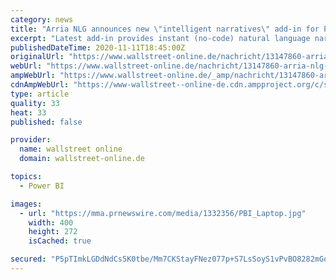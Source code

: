 ```yaml
---
category: news
title: "Arria NLG announces new \"intelligent narratives\" add-in for Power BI dashboards - now available on Microsoft AppSource"
excerpt: "Latest add-in provides instant (no-code) natural language narratives to quickly identify, understand, communicate and action key insights based on all of the dashboard's visuals and underlying data."
publishedDateTime: 2020-11-11T18:45:00Z
originalUrl: "https://www.wallstreet-online.de/nachricht/13147860-arria-nlg-announces-new-intelligent-narratives-add-in-for-power-bi-dashboards-now-available-on-microsoft-appsource"
webUrl: "https://www.wallstreet-online.de/nachricht/13147860-arria-nlg-announces-new-intelligent-narratives-add-in-for-power-bi-dashboards-now-available-on-microsoft-appsource"
ampWebUrl: "https://www.wallstreet-online.de/_amp/nachricht/13147860-arria-nlg-announces-new-intelligent-narratives-add-in-for-power-bi-dashboards-now-available-on-microsoft-appsource"
cdnAmpWebUrl: "https://www-wallstreet--online-de.cdn.ampproject.org/c/s/www.wallstreet-online.de/_amp/nachricht/13147860-arria-nlg-announces-new-intelligent-narratives-add-in-for-power-bi-dashboards-now-available-on-microsoft-appsource"
type: article
quality: 33
heat: 33
published: false

provider:
  name: wallstreet online
  domain: wallstreet-online.de

topics:
  - Power BI

images:
  - url: "https://mma.prnewswire.com/media/1332356/PBI_Laptop.jpg"
    width: 400
    height: 272
    isCached: true

secured: "P5pTImkLGDdNdCs5K0tbe/Mm7CKStayFNez077p+S7LsSoyS1vPvBO8282mGqJyoOjtF3mFLNk36QT8KhiDVDKxPkksjrOKHraS9U7l+S3Ekwn+Du2BYG1UFZLwFHocbXJqJiY6WXpC9QPexV6p7aopXgP4KL5iHwVQXR0VIGOM6J8j+PnHvgDKyUg6/jKcTMnJfSO1eqHgZPtzT56KPblVWkA/VqZmyrb83hO19zfcuaN6p6iiB2vUfjIGR9fgwx+Cm82jJwIk/ymk8Av/E0Doq9AdInYPinlmyxVKplbwgAH+V0Zu7qAZ2L8gfggd2S86iuKcnSIahxXjb5JvDnrcJYx5c+78yrUCqWhXMEJs=;/J1TUfIA9pwO/kYAVo3xxg=="
---
```


